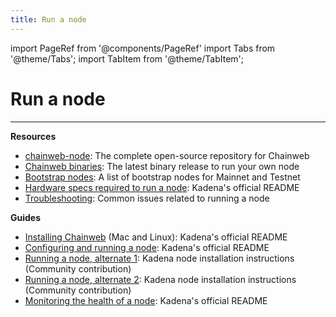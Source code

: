 ```yaml
---
title: Run a node
---
```


import PageRef from '@components/PageRef'
import Tabs from '@theme/Tabs';
import TabItem from '@theme/TabItem';

# Run a node

---

**Resources**

- [chainweb-node](https://github.com/kadena-io/chainweb-node): The complete open-source repository for Chainweb
- [Chainweb binaries](https://github.com/kadena-io/chainweb-node/releases): The latest binary release to run your own node
- [Bootstrap nodes](https://github.com/kadena-io/chainweb-node#bootstrap-nodes): A list of bootstrap nodes for Mainnet and Testnet
- [Hardware specs required to run a node](https://github.com/kadena-io/chainweb-node#installing-chainweb-node): Kadena's official README
- [Troubleshooting](https://kadena-io.github.io/kadena-docs/troubleshoot-chainweb): Common issues related to running a node

**Guides**

- [Installing Chainweb](https://github.com/kadena-io/chainweb-node#installing-chainweb) (Mac and Linux): Kadena's official README
- [Configuring and running a node](https://github.com/kadena-io/chainweb-node#configuration): Kadena's official README
- [Running a node, alternate 1](https://github.com/kadena-community/node-setup): Kadena node installation instructions (Community contribution)
- [Running a node, alternate 2](https://medium.com/kadenacoin/how-to-operate-a-kadena-node-kda-7844622ed5b4): Kadena node installation instructions (Community contribution)
- [Monitoring the health of a node](https://github.com/kadena-io/chainweb-node#monitoring-the-health-of-a-chainweb-node): Kadena's official README
